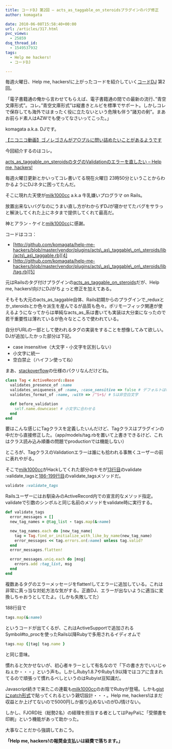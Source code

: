 ```yaml
---
title: コードDJ 第2回 – acts_as_taggable_on_steroidsプラグインのバグ修正
author: komagata

date: 2010-06-08T15:58:40+00:00
url: /articles/317.html
pvc_views:
  - 25859
dsq_thread_id:
  - 1549537932
tags:
  - Help me hackers!
  - コードDJ

---
```

毎週火曜日、Help me, hackers!に上がったコードを紹介していく[コードDJ][1] 第2回。

「電子書籍通の俺から言わせてもらえば、電子書籍通の間での最新の流行、&#8221;青空文庫形式&#8221;。コレ。&#8221;青空文庫形式&#8221;は縦書きとルビを標準でサポート。しかしコレで保存しても海外ではまったく役に立たないという危険も伴う&#8221;諸刃の剣&#8221;。まあお前らド素人はAZWでも使ってなさいってこった。」

komagata a.k.a. DJです。

<a href="http://www.nicovideo.jp/watch/sm10849890">【ニコニコ動画】ゴノレゴさんがア○プルに問い詰めたいことがあるようです</a>

今回紹介するのはコレ。

[acts\_as\_taggable\_on\_steroidsのタグのValidationのエラーを直したい &#8211; Help me, hackers!][2]

毎週火曜日更新とかいってコレ書いてる現在火曜日 23時50分ということからわかるようにDJネタに困ってたんだ。

そこに現れた天使が[milk1000cc][3] a.k.a 牛乳嫌いプログラマ on Rails。

放置出来ないバグなのにうまい直し方がわからずDJが寝かせてたバグをサラっと解決してくれた上にネタまで提供してくれて最高だ。

神とアラン・ケイと[milk1000cc][3]に感謝。

コードはココ：

  * [http://github.com/komagata/help-me-hackers/blob/master/vendor/plugins/acts\_as\_taggable\_on\_steroids/lib/acts\_as\_taggable.rb][4]
  * [http://github.com/komagata/help-me-hackers/blob/master/vendor/plugins/acts\_as\_taggable\_on\_steroids/lib/tag.rb][5]

元はRailsのタグ付けプラグインの[acts\_as\_taggable\_on\_steroids][6]だが、Help me, hackers!向けにDJがちょっと修正を加えてある。

そもそも大元のacts\_as\_taggable自体、Rails初期からのプラグインで\_reduxとか\_steroidsとか色々派生を産んでるが品質も色々。ポリモーフィック関連が使えるようになってからは単純なacts\_as\_系は書いても実装は大分楽になったので若干重要性は薄れているが色々なところで使われている。

自分がURLの一部として使われるタグの実装をすることを想像してみて欲しい。DJが追加したかった部分は下記。

  * case insensitive（大文字・小文字を区別しない）
  * 小文字に統一
  * 空白禁止（ハイフン使ってね）

まあ、[stackoverflow][7]の仕様のパクリなんだけどね。

````ruby
class Tag < ActiveRecord::Base
  validates_presence_of :name
  validates_uniqueness_of :name, :case_sensitive => false # デフォルトはtrueなのでfalseにする
  validates_format_of :name, :with => /^S+$/ # Sは非空白文字

  def before_validation
    self.name.downcase! # 小文字に合わせる
  end
end
````

要はこんな感じにTagクラスを定義したいんだけど、Tagクラスはプラグインの中だから直接修正した。（app/models/tag.rbを置いて上書きできるけど、これはクラス読み込み順番の問題でproductionでは機能しない）

ところが、TagクラスのValidationエラーは誰にも拾われる事無くユーザーの前に表れやがる。

そこで[milk1000cc][3]がHackしてくれた部分のキモが[13行目][8]のvalidate :validate_tagsと[186-199行目][9]のvalidate_tagsメソッドだ。

````ruby
validate :validate_tags
````

Railsユーザーにはお馴染みのActiveRecord内での宣言的なメソッド指定。validateで引数のシンボルと同じ名前のメソッドをvalidate時に実行する。

````ruby
def validate_tags
  error_messages = []
  new_tag_names = @tag_list - tags.map(&:name)

  new_tag_names.each do |new_tag_name|
    tag = Tag.find_or_initialize_with_like_by_name(new_tag_name)
    error_messages << tag.errors.on(:name) unless tag.valid?
  end
  error_messages.flatten!

  error_messages.uniq.each do |msg|
    errors.add :tag_list, msg
  end
end
````

複数あるタグのエラーメッセージをflatten!してエラーに追加している。これは非常に真っ当な対処方法な気がする。正直DJ、エラーが出ないように適当に変換しちゃおうとしてたよ。（しかも失敗してた）

188行目で

````ruby
tags.map(&:name)
````

というコードが出てくるが、これはActiveSupportで追加されるSymbol#to_procを使ったRails以降Rubyで多用されるイディオムで

````ruby
tags.map {|tag| tag.name }
````

と同じ意味。

慣れると欠かせないが、初心者キラーとして有名なので「下の書き方でいいじゃねぇか・・・」という声も。しかしRuby1.8.7やRuby1.9以降ではコアに含まれてるので頑張って慣れるべしというのはRubyist豆知識だ。

Javascript続きで来たこの連載も[milk1000cc][3]のお陰でRubyが登場。しかも[gistにpatch形式][10]で貼ってくれるという親切設計・・・。Help me, hackers!はまだ収益とか上げてないので5000円しか振り込めないのがDJ情けない。

しかし、FJORD社（総勢2名）の経理を担当する者としてはPayPalに「受領書を印刷」という機能があって助かった。

大事なことだから強調しておこう。

**「Help me, hackers!の報奨金支払いは経費で落ちます。」**

 [1]: http://fjord.jp/tag/code-dj
 [2]: http://help-me-hackers.com/tasks/87
 [3]: http://help-me-hackers.com/milk1000cc
 [4]: http://github.com/komagata/help-me-hackers/blob/master/vendor/plugins/acts_as_taggable_on_steroids/lib/acts_as_taggable.rb
 [5]: http://github.com/komagata/help-me-hackers/blob/master/vendor/plugins/acts_as_taggable_on_steroids/lib/tag.rb
 [6]: http://github.com/jviney/acts_as_taggable_on_steroids
 [7]: http://stackoverflow.com/
 [8]: http://github.com/komagata/help-me-hackers/blob/master/vendor/plugins/acts_as_taggable_on_steroids/lib/acts_as_taggable.rb#L13
 [9]: http://github.com/komagata/help-me-hackers/blob/master/vendor/plugins/acts_as_taggable_on_steroids/lib/acts_as_taggable.rb#L186-199
 [10]: http://gist.github.com/429834
